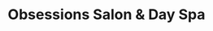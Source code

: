 ---
title: "Obsessions Salon & Day Spa"
url: /spartanburg/obsessions-salon-and-day-spa/
shop: hairdresser
---